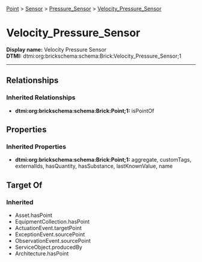 [Point](../../../Point.md) > [Sensor](../../Sensor.md) > [Pressure_Sensor](../Pressure_Sensor.md) > [Velocity_Pressure_Sensor](.)
# Velocity_Pressure_Sensor

**Display name:** Velocity Pressure Sensor<br />
**DTMI:** dtmi:org:brickschema:schema:Brick:Velocity_Pressure_Sensor;1

---
## Relationships
### Inherited Relationships
* **dtmi:org:brickschema:schema:Brick:Point;1:** isPointOf
## Properties
### Inherited Properties
* **dtmi:org:brickschema:schema:Brick:Point;1:** aggregate, customTags, externalIds, hasQuantity, hasSubstance, lastKnownValue, name
## Target Of
### Inherited
* Asset.hasPoint
* EquipmentCollection.hasPoint
* ActuationEvent.targetPoint
* ExceptionEvent.sourcePoint
* ObservationEvent.sourcePoint
* ServiceObject.producedBy
* Architecture.hasPoint
